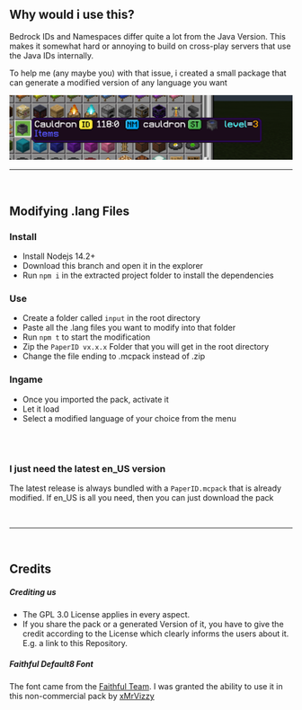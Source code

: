 ## Why would i use this?

Bedrock IDs and Namespaces differ quite a lot from the Java Version.
This makes it somewhat hard or annoying to build on cross-play servers that use the Java IDs internally.

To help me (any maybe you) with that issue, i created a small package that can generate a modified version of any language you want

<img src="./assets/example_01.png">

<br>

---

<br>

## Modifying .lang Files

### Install

- Install Nodejs 14.2+
- Download this branch and open it in the explorer
- Run `npm i` in the extracted project folder to install the dependencies

### Use

- Create a folder called `input` in the root directory
- Paste all the .lang files you want to modify into that folder
- Run `npm t` to start the modification
- Zip the `PaperID vx.x.x` Folder that you will get in the root directory
- Change the file ending to .mcpack instead of .zip

### Ingame

- Once you imported the pack, activate it
- Let it load
- Select a modified language of your choice from the menu

<br>
<br>

### I just need the latest en_US version

The latest release is always bundled with a `PaperID.mcpack` that is already modified.
If en_US is all you need, then you can just download the pack

<br>

---

<br>

## Credits

##### Crediting us

- The GPL 3.0 License applies in every aspect.
- If you share the pack or a generated Version of it, you have to give the credit according to the License
  which clearly informs the users about it. E.g. a link to this Repository.

##### Faithful Default8 Font

The font came from the [Faithful Team](https://faithful.team/).
I was granted the ability to use it in this non-commercial pack by [xMrVizzy](https://canary.discord.com/channels/316475124616527882/725746397248225500/787696739598860308)
